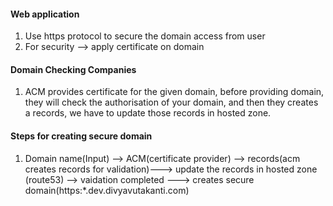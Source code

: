 #### Web application
1. Use https protocol to secure the domain access from user
2. For security --> apply certificate on domain

#### Domain Checking Companies 
1. ACM provides certificate for the given domain, before providing domain, they will check the authorisation of your domain, and then they creates a records, we have to update those records in hosted zone. 

#### Steps for creating secure domain
1. Domain name(Input) --> ACM(certificate provider) --> records(acm creates records for validation)---> update the records in hosted zone (route53) --> vaidation completed --->  creates secure domain(https:*.dev.divyavutakanti.com)
